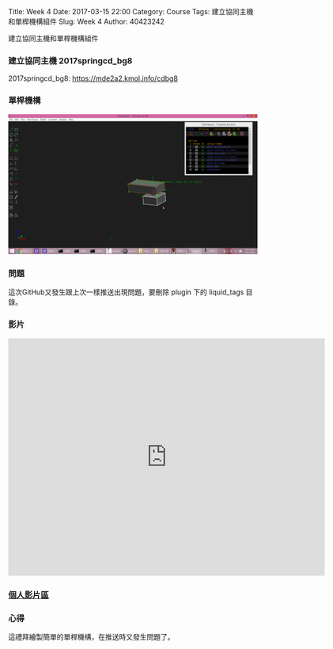 Title: Week 4
Date: 2017-03-15 22:00
Category: Course
Tags: 建立協同主機和單桿機構組件
Slug: Week 4
Author: 40423242


建立協同主機和單桿機構組件



 <h3>建立協同主機 2017springcd_bg8</h3>
 
<p>2017springcd_bg8: <a href="https://mde2a2.kmol.info/cdbg8">https://mde2a2.kmol.info/cdbg8</a></p>


 <h3>單桿機構</h3>

<img src="../data/W4.png" width="800" />



<h3>問題</h3>
<p>這次GitHub又發生跟上次一樣推送出現問題，要刪除 plugin 下的 liquid_tags 目錄。<p>




<h3>影片</h3>

<iframe src="https://player.vimeo.com/video/214851007" width="640" height="480" frameborder="0" webkitallowfullscreen mozallowfullscreen allowfullscreen></iframe>


<h3><a href="https://vimeo.com/user60353473">個人影片區</a></h3>




<h3>心得</h3>
<p>這禮拜繪製簡單的單桿機構，在推送時又發生問題了。<p>